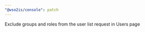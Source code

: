 ```yaml
---
"@wso2is/console": patch
---
```


Exclude groups and roles from the user list request in Users page

